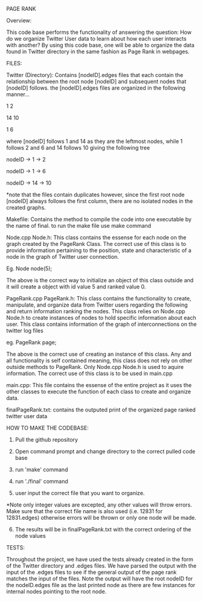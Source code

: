 PAGE RANK

Overview:

This code base performs the functionality of answering the question: How do we organize Twitter User data to learn about how
each user interacts with another? By using this code base, one will be able to organize the data found in Twitter directory in
the same fashion as Page Rank in webpages.

FILES:

Twitter (Directory): Contains [nodeID].edges files that each contain the relationship between the root node [nodeID] and subsequent
nodes that [nodeID] follows. the [nodeID].edges files are organized in the following manner...

1 2

14  10

1 6

where [nodeID] follows 1 and 14 as they are the leftmost nodes, while 1 follows 2 and 6 and 14 follows 10 giving the following tree

nodeID -> 1 -> 2

nodeID -> 1 -> 6

nodeID -> 14 -> 10
      
*note that the files contain duplicates however, since the first root node [nodeID] always follows the first column, there are no isolated nodes in the created
graphs.


Makefile: Contains the method to compile the code into one executable by the name of final. to run the make file use make command


Node.cpp Node.h: This class contains the essense for each node on the graph created by the PageRank Class. The correct use of this class is to provide information pertaining to the position, state and characteristic of a node in the graph of Twitter user connection. 

Eg. Node node(5);

The above is the correct way to initialize an object of this class outside and it will create a object with id value 5 and ranked value 0.


PageRank.cpp PageRank.h: This class contains the functionality to create, manipulate, and organize data from Twitter users regarding the following and return information ranking the nodes. This class relies on Node.cpp Node.h to create instances of nodes to hold specific information about each user. This class contains information of the graph of interconnections on the twitter log files

eg. PageRank page;

The above is the correct use of creating an instance of this class. Any and all functionality is self contained meaning, this class does not rely on other outside methods to PageRank. Only Node.cpp Node.h is used to aquire information. The correct use of this class is to be used in main.cpp


main.cpp: This file contains the essense of the entire project as it uses the other classes to execute the function of each class to create and organize data.


finalPageRank.txt: contains the outputed print of the organized page ranked twitter user data


HOW TO MAKE THE CODEBASE:

1) Pull the github repository

2) Open command prompt and change directory to the correct pulled code base

3) run 'make' command

4) run './final' command

5) user input the correct file that you want to organize. 

*Note only integer values are excepted, any other values will throw errors. Make sure that the correct file name is also used (i.e. 12831 for 12831.edges) otherwise
errors will be thrown or only one node will be made.

6) The results will be in finalPageRank.txt with the correct ordering of the node values


TESTS:

Throughout the project, we have used the tests already created in the form of the Twitter directory and .edges files. We have parsed
the output with the input of the .edges files to see if the general output of the page rank matches the input of the files. Note the output
will have the root nodeID for the nodeID.edges file as the last printed node as there are few instances for internal nodes pointing to the
root node.
